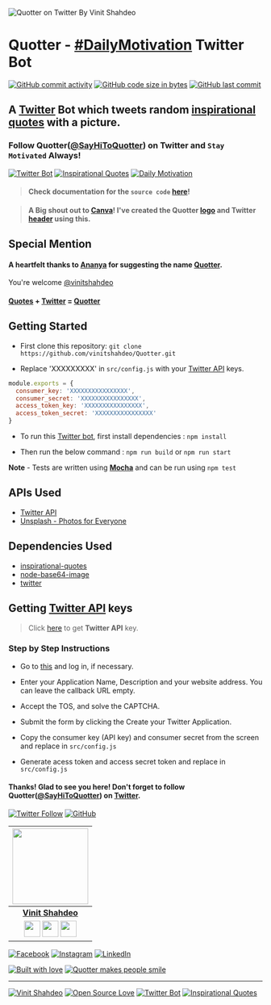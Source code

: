 ![Quotter on Twitter By Vinit Shahdeo](https://github.com/vinitshahdeo/Quotter/blob/master/img/quotter-twitter-bot.png?raw=true)

# Quotter - [#DailyMotivation](https://twitter.com/SayHiToQuotter) Twitter Bot

[![GitHub commit activity](https://img.shields.io/github/commit-activity/y/vinitshahdeo/Quotter.svg?logo=github&style=social)](https://github.com/vinitshahdeo/) [![GitHub code size in bytes](https://img.shields.io/github/languages/code-size/vinitshahdeo/Quotter.svg?logo=git&style=social&logoColor=teal)](https://github.com/vinitshahdeo/) [![GitHub last commit](https://img.shields.io/github/last-commit/vinitshahdeo/Quotter.svg?logo=github&style=social)](https://github.com/vinitshahdeo/)

## A **[Twitter](https://twitter.com/SayHiToQuotter) Bot** which tweets random [inspirational quotes](https://vinitshahdeo.github.io/inspirational-quotes/) with a picture. 

### Follow Quotter([@SayHiToQuotter](https://twitter.com/SayHiToQuotter)) on Twitter and `Stay Motivated` Always!

[![Twitter Bot](https://img.shields.io/badge/Twitter-Bot-teal.svg?style=for-the-badge&logo=twitter&logoColor=white)](https://github.com/vinitshahdeo/Quotter) [![Inspirational Quotes](https://img.shields.io/badge/Inspirational-Quotes-teal.svg?style=for-the-badge)](https://vinitshahdeo.github.io/inspirational-quotes/)  [![Daily Motivation](https://img.shields.io/badge/Daily-Motivation-teal.svg?style=for-the-badge)](https://twitter.com/SayHiToQuotter)

> #### Check **documentation** for the `source code` **[here](https://vinitshahdeo.github.io/Quotter/out/global.html)**!

> #### A Big shout out to [Canva](https://www.canva.com/)! I've created the Quotter [logo](https://github.com/vinitshahdeo/Quotter/blob/master/img/quotter-logo.png) and Twitter [header](https://github.com/vinitshahdeo/Quotter/blob/master/img/quotter-twitter-bot.png) using this. 

## Special Mention

#### A heartfelt thanks to [Ananya](https://www.facebook.com/ananya.chaudhary.54) for suggesting the name [Quotter](https://twitter.com/SayHiToQuotter).

You're welcome [@vinitshahdeo](https://www.facebook.com/vinit.shahdeo)

#### **[Quotes](https://vinitshahdeo.github.io/inspirational-quotes/) + [Twitter](https://twitter.com/Vinit_Shahdeo) = [Quotter](https://twitter.com/SayHiToQuotter)**


## Getting Started

- First clone this repository: ```git clone https://github.com/vinitshahdeo/Quotter.git```

- Replace 'XXXXXXXXX' in `src/config.js` with your [Twitter API](https://developer.twitter.com/en/apps/) keys.

```javascript
module.exports = {
  consumer_key: 'XXXXXXXXXXXXXXXX',  
  consumer_secret: 'XXXXXXXXXXXXXXXX',
  access_token_key: 'XXXXXXXXXXXXXXXX',  
  access_token_secret: 'XXXXXXXXXXXXXXXX'
}
```

- To run this [Twitter bot](https://twitter.com/SayHiToQuotter), first install dependencies : ```npm install```

- Then run the below command : ```npm run build``` or ```npm run start```

**Note** - Tests are written using **[Mocha](https://mochajs.org/)** and can be run using `npm test`

## APIs Used

- [Twitter API](https://dev.twitter.com/apps)
- [Unsplash - Photos for Everyone](https://unsplash.com/)

## Dependencies Used

- [inspirational-quotes](https://vinitshahdeo.github.io/inspirational-quotes/)
- [node-base64-image](https://www.npmjs.com/package/node-base64-image)
- [twitter](https://www.npmjs.com/package/twitter)

## Getting [Twitter API](https://dev.twitter.com/apps) keys

> Click [here](https://dev.twitter.com/apps) to get **Twitter API** key.

### Step by Step Instructions

- Go to [this](https://dev.twitter.com/apps/new) and log in, if necessary.

- Enter your Application Name, Description and your website address. You can leave the callback URL empty.

- Accept the TOS, and solve the CAPTCHA.

- Submit the form by clicking the Create your Twitter Application.

- Copy the consumer key (API key) and consumer secret from the screen and replace in `src/config.js`

- Generate acess token and access secret token and replace in `src/config.js`


#### Thanks! Glad to see you here! Don't forget to follow Quotter([@SayHiToQuotter](https://twitter.com/SayHiToQuotter)) on [Twitter](https://twitter.com/SayHiToQuotter).

[![Twitter Follow](https://img.shields.io/twitter/follow/SayHiToQuotter.svg?style=social&logoColor=teal)](https://twitter.com/SayHiToQuotter) [![GitHub](https://img.shields.io/github/license/vinitshahdeo/Quotter.svg?logo=github&style=social)](https://vinitshahdeo.github.io/Quotter/)

|                                                                                         <a href="https://www.eatmy.news/2020/06/code-like-you-eat-i-mean-code-daily-as.html"><img src="https://raw.githubusercontent.com/vinitshahdeo/Water-Monitoring-System/master/assets/vinit-shahdeo.jpg" width="150px " height="150px" /></a>                                                                                         |
| :------------------------------------------------------------------------------------------------------------------------------------------------------------------------------------------------------------------------------------------------------------------------------------------------------------------------------------------: |
|                                                                                                                                        **[Vinit Shahdeo](https://fayz.in/stories/s/1522/0/?ckt_id=ZGL1ZGVk&title=story_of_vinit_shahdeo)**                                                                                                                                        |
| <a href="https://twitter.com/Vinit_Shahdeo"><img src="https://raw.githubusercontent.com/vinitshahdeo/Water-Monitoring-System/master/assets/twitter.png" width="32px" height="32px"></a> <a href="https://www.facebook.com/vinit.shahdeo"><img src="https://raw.githubusercontent.com/vinitshahdeo/Water-Monitoring-System/master/assets/facebook.png" width="32px" height="32px"></a> <a href="https://www.linkedin.com/in/vinitshahdeo/"><img src="https://raw.githubusercontent.com/vinitshahdeo/Water-Monitoring-System/master/assets/linkedin.png" width="32px" height="32px"></a> |


[![Facebook](https://img.shields.io/static/v1.svg?label=Add&message=@vinit.shahdeo&color=teal&logo=facebook&style=flat&logoColor=white)](https://www.facebook.com/vinit.shahdeo)  [![Instagram](https://img.shields.io/static/v1.svg?label=Follow&message=@vinitshahdeo&color=teal&logo=instagram&style=flat&logoColor=white)](https://www.instagram.com/vinitshahdeo/) [![LinkedIn](https://img.shields.io/static/v1.svg?label=connect&message=@vinitshahdeo&color=teal&logo=linkedin&style=flat&logoColor=white)](https://www.linkedin.com/in/vinitshahdeo/)

[![Built with love](https://img.shields.io/badge/Built&nbsp;With-Love-teal.svg?style=for-the-badge)](https://github.com/vinitshahdeo/Quotter)  [![Quotter makes people smile](https://img.shields.io/badge/Makes&nbsp;People-Smile-teal.svg?style=for-the-badge)](https://vinitshahdeo.github.io/Quotter/)

--- 

[![Vinit Shahdeo](https://img.shields.io/badge/Author-@vinitshahdeo-teal.svg?logo=github)](https://github.com/vinitshahdeo/) [![Open Source Love](https://badges.frapsoft.com/os/v2/open-source.svg?v=103)](https://github.com/vinitshahdeo) [![Twitter Bot](https://img.shields.io/badge/twitter-bot-teal.svg?logo=twitter&logoColor=white)](https://github.com/vinitshahdeo/Quotter) [![Inspirational Quotes](https://img.shields.io/badge/inspirational-quotes-teal.svg?logo=npm&logoColor=white)](https://www.npmjs.com/package/inspirational-quotes) 
